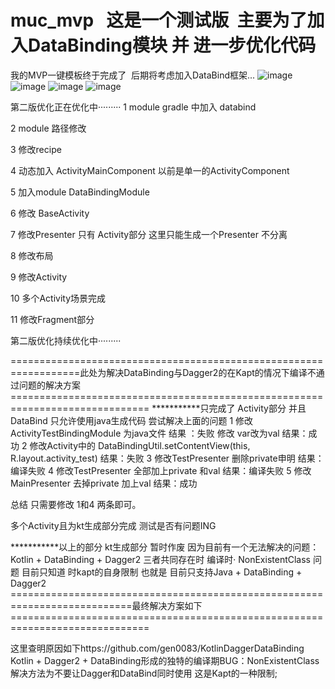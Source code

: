 # muc_mvp   这是一个测试版  主要为了加入DataBinding模块 并 进一步优化代码
我的MVP一键模板终于完成了  后期将考虑加入DataBind框架...
![image](https://github.com/goodluckforme/muc_mvp/blob/master/icon_MVP%E4%BD%BF%E7%94%A8%E7%A4%BA%E4%BE%8B.gif) 
![image](https://github.com/goodluckforme/muc_mvp/blob/master/icon_Template%E7%9B%AE%E5%BD%95%E7%BB%93%E6%9E%84.png) 
![image](https://github.com/goodluckforme/muc_mvp/blob/master/icon_activitys%E4%B8%8B%E6%A8%A1%E6%9D%BF.png) 
![image](https://github.com/goodluckforme/muc_mvp/blob/master/icon_%E6%A8%A1%E6%9D%BF%E6%A0%B9%E7%9B%AE%E5%BD%95.png) 



第二版优化正在优化中·········
1 module gradle 中加入 databind

2 module 路径修改

3 修改recipe

4 动态加入 ActivityMainComponent 以前是单一的ActivityComponent

5 加入module DataBindingModule

6 修改 BaseActivity

7 修改Presenter   只有 Activity部分  这里只能生成一个Presenter 不分离
 
8 修改布局 

9 修改Activity 

10 多个Activity场景完成

11 修改Fragment部分

第二版优化持续优化中·········

==================================================================此处为解决DataBinding与Dagger2的在Kapt的情况下编译不通过问题的解决方案==============================================================================
***********只完成了  Activity部分  并且  DataBind 只允许使用java生成代码
尝试解决上面的问题 
1 修改ActivityTestBindingModule 为java文件  结果 ：失败   修改 var改为val  结果：成功
2 修改Activity中的  DataBindingUtil.setContentView<ActivityTestBinding>(this, R.layout.activity_test)  结果：失败
3 修改TestPresenter 删除private申明  结果：编译失败
4 修改TestPresenter  全部加上private 和val 结果：编译失败
5 修改MainPresenter 去掉private 加上val 结果：成功

总结  只需要修改 1和4 两条即可。

多个Activity且为kt生成部分完成      测试是否有问题ING

***********以上的部分 kt生成部分  暂时作废  因为目前有一个无法解决的问题：Kotlin + DataBinding + Dagger2 三者共同存在时 编译时·	NonExistentClass 问题
目前只知道 时kapt的自身限制 
也就是 目前只支持Java + DataBinding + Dagger2 
===========================================================================最终解决方案如下==============================================================================

这里查明原因如下https://github.com/gen0083/KotlinDaggerDataBinding  
Kotlin + Dagger2 + DataBinding形成的独特的编译期BUG：NonExistentClass
解决方法为不要让Dagger和DataBind同时使用 这是Kapt的一种限制;





